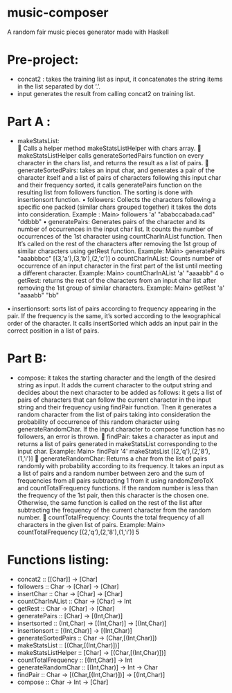 # music-composer
A random fair music pieces generator made with Haskell


# Pre-project:
-	concat2 : takes the training list as input, it concatenates the string items in the list separated by dot ‘.’.
-	input generates the result from calling concat2 on training list.
# Part A :
-	makeStatsList:  
	Calls a helper method makeStatsListHelper with chars array.
	makeStatsListHelper  calls generateSortedPairs function on every character in the chars list, and returns the result as a list of pairs.
	generateSortedPairs: takes an input char, and generates a pair of the character itself and a list of pairs of characters following this input char and their frequency sorted, it calls generatePairs function on the resulting list from followers function. The sorting is done with insertionsort function.
•	followers: Collects the characters following a specific one packed (similar chars grouped together) it takes the dots into consideration.
Example : 
Main> followers 'a' "ababccabada.cad"
"ddbbb"
•	generatePairs: Generates pairs of the character and its number of occurrences in the input char list. It counts the number of occurrences of the 1st character using countCharInAList function. Then It’s called on the rest of the characters after removing the 1st group of similar characters using getRest function.
Example:
Main> generatePairs "aaabbbcc"
[(3,'a'),(3,'b'),(2,'c')]
o	countCharInAList: Counts number of occurrence of an input character in the first part of the list until meeting a different character.
Example:
Main> countCharInAList 'a' "aaaabb"
4
o	getRest: returns the rest of the characters from an input char list after removing the 1st group of similar characters.
Example: 
Main> getRest 'a' "aaaabb"
"bb"

•	insertionsort: sorts list of pairs according to frequency appearing in the pair. If the frequency is the same, it’s sorted according to the lexographical order of the character. It calls insertSorted which adds an input pair in the correct position in a list of pairs.

# Part B:
-	compose:  it takes the starting character and the length of the desired string as input. It adds the current character to the output string and decides about the next character to be added as follows:  it gets a list of pairs of characters that can follow the current character in the input string and their frequency using findPair function. Then it generates a random character from the list of pairs taking into consideration the probability of occurrence of this random character using generateRandomChar.
If the input character to compose function has no followers, an error is thrown.
	findPair: takes a character as input and returns a list of pairs generated in makeStatsList corresponding to the input char.
Example:
Main> findPair '4' makeStatsList
[(2,'q'),(2,'8'),(1,'i')]
	generateRandomChar: Returns a char from the list of pairs randomly with probability according to its frequency. It takes an input as a list of pairs and a random number between zero and the sum of frequencies from all pairs subtracting 1 from it using randomZeroToX and countTotalFrequency functions. If the random number is less than the frequency of the 1st pair, then this character is the chosen one. Otherwise, the same function is called on the rest of the list after subtracting the frequency of the current character from the random number.
	countTotalFrequency: Counts the total frequency of all characters in the given list of pairs.
Example:
Main> countTotalFrequency [(2,'q'),(2,'8'),(1,'i')]
5
 
 
# Functions listing:
-	concat2 :: [[Char]] -> [Char]
-	followers :: Char -> [Char] -> [Char]
-	insertChar :: Char -> [Char] -> [Char]
-	countCharInAList :: Char -> [Char] -> Int
-	getRest :: Char -> [Char] -> [Char]
-	generatePairs :: [Char] -> [(Int,Char)]
-	insertsorted :: (Int,Char) -> [(Int,Char)] -> [(Int,Char)]
-	insertionsort :: [(Int,Char)] -> [(Int,Char)]
-	generateSortedPairs :: Char -> (Char,[(Int,Char)])
-	makeStatsList :: [(Char,[(Int,Char)])]
-	makeStatsListHelper :: [Char] -> [(Char,[(Int,Char)])]
-	countTotalFrequency :: [(Int,Char)] -> Int
-	generateRandomChar :: [(Int,Char)] -> Int -> Char
-	findPair :: Char -> [(Char,[(Int,Char)])] -> [(Int,Char)]
-	compose :: Char -> Int -> [Char]
